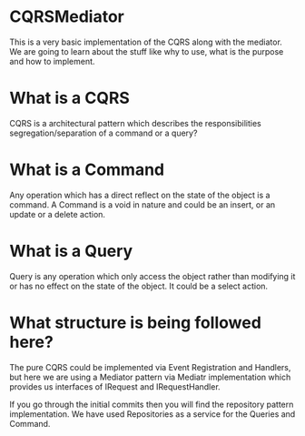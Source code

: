 # CQRSMediator
This is a very basic implementation of the CQRS along with the mediator. We are going to learn about the stuff like why to use, what is the purpose and how to implement.

# What is a CQRS
CQRS is a architectural pattern which describes the responsibilities segregation/separation of a command or a query?

# What is a Command
Any operation which has a direct reflect on the state of the object is a command. A Command is a void in nature and could be an insert, or an update or a delete action.

# What is a Query
Query is any operation which only access the object rather than modifying it or has no effect on the state of the object. It could be a select action.

# What structure is being followed here?
The pure CQRS could be implemented via Event Registration and Handlers, but here we are using a Mediator pattern via Mediatr implementation which provides us interfaces of IRequest and IRequestHandler. 

If you go through the initial commits then you will find the repository pattern implementation. We have used Repositories as a service for the Queries and Command.
